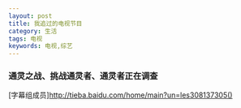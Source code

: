 ```yaml
---
layout: post
title: 我追过的电视节目
category: 生活
tags: 电视
keywords: 电视,综艺
---
```



### 通灵之战、挑战通灵者、通灵者正在调查 

[字幕组成员]http://tieba.baidu.com/home/main?un=les308137305()


